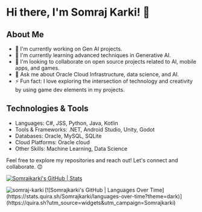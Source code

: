 # Hi there, I'm Somraj Karki! 👋

## About Me
- 🔭 I'm currently working on Gen AI projects.
- 🌱 I'm currently learning advanced techniques in Generative AI.
- 👯 I'm looking to collaborate on open source projects related to AI, mobile apps, and games.
- 💬 Ask me about Oracle Cloud Infrastructure, data science, and AI.
- ⚡ Fun fact: I love exploring the intersection of technology and creativity by using game dev elements in my projects.


## Technologies & Tools
- Languages: C#, JSS, Python, Java, Kotlin
- Tools & Frameworks: .NET, Android Studio, Unity, Godot
- Databases: Oracle, MySQL, SQLite
- Cloud Platforms: Oracle cloud
- Other Skills: Machine Learning, Data Science

Feel free to explore my repositories and reach out! Let's connect and collaborate. 😊

[![Somrajkarki's GitHub | Stats](https://stats.quira.sh/Somrajkarki/github?theme=dark)](https://quira.sh?utm_source=widgets&utm_campaign=Somrajkarki) 
<p><img align="left" src="https://github-readme-stats.vercel.app/api/top-langs?username=somraj-karki&show_icons=true&locale=en&layout=compact" alt="somraj-karki" /></p>
[![Somrajkarki's GitHub | Languages Over Time](https://stats.quira.sh/Somrajkarki/languages-over-time?theme=dark)](https://quira.sh?utm_source=widgets&utm_campaign=Somrajkarki)

